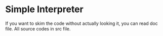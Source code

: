# Simple Interpreter

If you want to skim the code without actually looking it, you can read doc file.
All source codes in src file.
